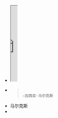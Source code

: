 - <iframe src="https://httishere.gitee.io/notion/quote.html?text=生活不是我们活过的日子，而是我们记住的日子。" width="20"height="240"></iframe>
- >                                                                                                                                                                                              —加西亚·马尔克斯
- 马尔克斯
-
